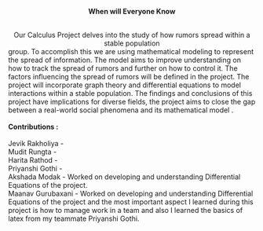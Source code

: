 <b><center>When will Everyone Know</center></b>
<br>
<center>Our Calculus Project delves into the study of how rumors spread within a stable population</center>
group. To accomplish this we are using mathematical modeling to represent the spread
of information. The model aims to improve understanding on how to track the spread of
rumors and further on how to control it. The factors influencing the spread of rumors will
be defined in the project.
The project will incorporate graph theory and differential equations to model interactions
within a stable population.
The findings and conclusions of this project have implications for diverse fields, the project
aims to close the gap between a real-world social phenomena and its mathematical model .
<br>
<br> 
<b><underline>Contributions :</b></underline>
  <br>
<br>
Jevik Rakholiya -  
<br>
Mudit Rungta -  
<br>
Harita Rathod -  
<br>
Priyanshi Gothi -  
<br>
Akshada Modak - Worked on developing and understanding Differential Equations of the project. 
<br>
Maanav Gurubaxani - Worked on developing and understanding Differential Equations of the project and the most important aspect I learned during this project is how to manage work in a 
                    team and also I learned the basics of latex from my teammate Priyanshi Gothi.
<br>

